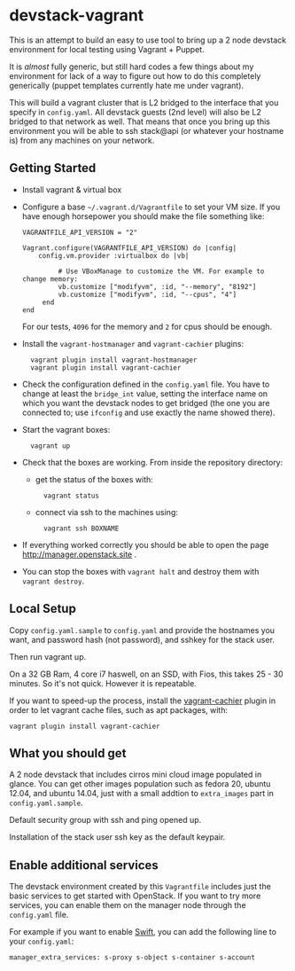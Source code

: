 devstack-vagrant
================

This is an attempt to build an easy to use tool to bring up a 2 node
devstack environment for local testing using Vagrant + Puppet.

It is *almost* fully generic, but still hard codes a few things about
my environment for lack of a way to figure out how to do this
completely generically (puppet templates currently hate me under
vagrant).

This will build a vagrant cluster that is L2 bridged to the interface
that you specify in ``config.yaml``. All devstack guests (2nd
level) will also be L2 bridged to that network as well. That means
that once you bring up this environment you will be able to ssh
stack@api (or whatever your hostname is) from any machines on your
network.

Getting Started
------------------------

- Install vagrant & virtual box

- Configure a base ``~/.vagrant.d/Vagrantfile`` to set your VM size. If you
  have enough horsepower you should make the file something like:

      VAGRANTFILE_API_VERSION = "2"

      Vagrant.configure(VAGRANTFILE_API_VERSION) do |config|
          config.vm.provider :virtualbox do |vb|

               # Use VBoxManage to customize the VM. For example to change memory:
               vb.customize ["modifyvm", :id, "--memory", "8192"]
               vb.customize ["modifyvm", :id, "--cpus", "4"]
           end
      end

  For our tests, ``4096`` for the memory and ``2`` for cpus should be enough.

- Install the ``vagrant-hostmanager`` and ``vagrant-cachier`` plugins:

        vagrant plugin install vagrant-hostmanager
        vagrant plugin install vagrant-cachier

- Check the configuration defined in the ``config.yaml`` file. You have to
  change at least the ``bridge_int`` value, setting the interface name
  on which you want the devstack nodes to get bridged (the one you are
  connected to; use ``ifconfig`` and use exactly the name showed there).

- Start the vagrant boxes:

        vagrant up

- Check that the boxes are working. From inside the repository directory:

  - get the status of the boxes with:

          vagrant status

  - connect via ssh to the machines using:

          vagrant ssh BOXNAME

- If everything worked correctly you should be able to open the page
  <http://manager.openstack.site> .


- You can stop the boxes with ``vagrant halt`` and destroy them with
  ``vagrant destroy``.


Local Setup
--------------------
Copy ``config.yaml.sample`` to ``config.yaml`` and provide the
hostnames you want, and password hash (not password), and sshkey for
the stack user.

Then run vagrant up.

On a 32 GB Ram, 4 core i7 haswell, on an SSD, with Fios, this takes
25 - 30 minutes. So it's not quick. However it is repeatable.

If you want to speed-up the process, install the
[vagrant-cachier](https://github.com/fgrehm/vagrant-cachier) plugin in order
to let vagrant cache files, such as apt packages, with:

    vagrant plugin install vagrant-cachier


What you should get
-----------------------------------
A 2 node devstack that includes cirros mini cloud image populated in glance.
You can get other images population such as fedora 20, ubuntu 12.04,
and ubuntu 14.04, just with a small addtion to ``extra_images`` part
in ``config.yaml.sample``.

Default security group with ssh and ping opened up.

Installation of the stack user ssh key as the default keypair.

Enable additional services
------------------------
The devstack environment created by this `Vagrantfile` includes just the basic
services to get started with OpenStack. If you want to try more services, you
can enable them on the manager node through the ``config.yaml`` file.

For example if you want to enable [Swift](http://swift.openstack.org), you can
add the following line to your ``config.yaml``:

    manager_extra_services: s-proxy s-object s-container s-account
